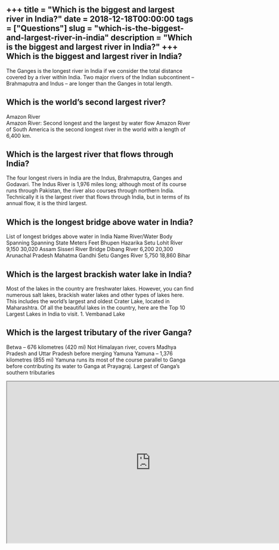 +++
title = "Which is the biggest and largest river in India?"
date = 2018-12-18T00:00:00
tags = ["Questions"]
slug = "which-is-the-biggest-and-largest-river-in-india"
description = "Which is the biggest and largest river in India?"
+++
Which is the biggest and largest river in India?
------------------------------------------------

The Ganges is the longest river in India if we consider the total distance covered by a river within India. Two major rivers of the Indian subcontinent – Brahmaputra and Indus – are longer than the Ganges in total length.

Which is the world’s second largest river?
------------------------------------------

Amazon River  
Amazon River: Second longest and the largest by water flow Amazon River of South America is the second longest river in the world with a length of 6,400 km.

Which is the largest river that flows through India?
----------------------------------------------------

The four longest rivers in India are the Indus, Brahmaputra, Ganges and Godavari. The Indus River is 1,976 miles long; although most of its course runs through Pakistan, the river also courses through northern India. Technically it is the largest river that flows through India, but in terms of its annual flow, it is the third largest.

Which is the longest bridge above water in India?
-------------------------------------------------

List of longest bridges above water in India Name River/Water Body Spanning Spanning State Meters Feet Bhupen Hazarika Setu Lohit River 9,150 30,020 Assam Sisseri River Bridge Dibang River 6,200 20,300 Arunachal Pradesh Mahatma Gandhi Setu Ganges River 5,750 18,860 Bihar

Which is the largest brackish water lake in India?
--------------------------------------------------

Most of the lakes in the country are freshwater lakes. However, you can find numerous salt lakes, brackish water lakes and other types of lakes here. This includes the world’s largest and oldest Crater Lake, located in Maharashtra. Of all the beautiful lakes in the country, here are the Top 10 Largest Lakes in India to visit. 1. Vembanad Lake

Which is the largest tributary of the river Ganga?
--------------------------------------------------

Betwa – 676 kilometres (420 mi) Not Himalayan river, covers Madhya Pradesh and Uttar Pradesh before merging Yamuna Yamuna – 1,376 kilometres (855 mi) Yamuna runs its most of the course parallel to Ganga before contributing its water to Ganga at Prayagraj. Largest of Ganga’s southern tributaries

<iframe allow="accelerometer; autoplay; clipboard-write; encrypted-media; gyroscope; picture-in-picture" allowfullscreen="" class="__youtube_prefs__  epyt-is-override  no-lazyload" data-no-lazy="1" data-origheight="433" data-origwidth="770" data-skipgform_ajax_framebjll="" height="433" id="_ytid_20124" loading="lazy" src="https://www.youtube.com/embed/VWMxJp0BmlY?enablejsapi=1&autoplay=0&cc_load_policy=0&cc_lang_pref=&iv_load_policy=1&loop=0&modestbranding=0&rel=1&fs=1&playsinline=0&autohide=2&theme=dark&color=red&controls=1&" title="YouTube player" width="770"></iframe>